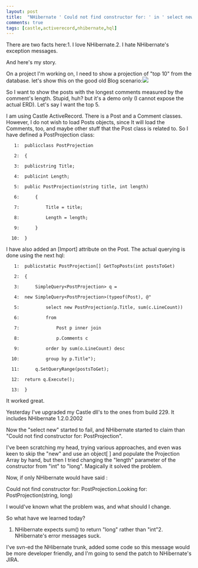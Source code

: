 ```yaml
---
layout: post
title:  "NHibernate ' Could not find constructor for: ' in ' select new ' projection query"
comments: true
tags: [castle,activerecord,nhibernate,hql]
---
```



There are two facts here:1. I love NHibernate.2. I hate NHibernate's exception messages.

And here's my story.

On a project I'm working on, I need to show a projection of "top 10" from the database. let's show this on the good old Blog scenario:![](http://kenegozi.com/blog/uploaded/windowslivewriter/nhibernatecouldnotfindconstructorforinse_a7e6/post-comment-stupid_erd_thumb%5b2%5d.gif)

So I want to show the posts with the longest comments measured by the comment's length. Stupid, huh? but it's a demo only (I cannot expose the actual ERD). Let's say I want the top 5.

I am using Castle ActiveRecord. There is a Post and a Comment classes. However, I do not wish to load Posts objects, since It will load the Comments, too, and maybe other stuff that the Post class is related to. So I have defined a PostProjection class: 

```
   1:  publicclass PostProjection
```

```
   2:  {
```

```
   3:  publicstring Title;
```

```
   4:  publicint Length;
```

```
   5:  public PostProjection(string title, int length)
```

```
   6:      {
```

```
   7:          Title = title;
```

```
   8:          Length = length;
```

```
   9:      }
```

```
  10:  }
```

I have also added an [Import] attribute on the Post. The actual querying is done using the next hql:

```
   1:  publicstatic PostProjection[] GetTopPosts(int postsToGet)
```

```
   2:  {
```

```
   3:      SimpleQuery<PostProjection> q =
```

```
   4:  new SimpleQuery<PostProjection>(typeof(Post), @"
```

```
   5:          select new PostProjection(p.Title, sum(c.LineCount)) 
```

```
   6:          from 
```

```
   7:              Post p inner join 
```

```
   8:              p.Comments c 
```

```
   9:          order by sum(o.LineCount) desc
```

```
  10:          group by p.Title");
```

```
  11:      q.SetQueryRange(postsToGet);
```

```
  12:  return q.Execute();
```

```
  13:  }
```

It worked great.

Yesterday I've upgraded my Castle dll's to the ones from build 229. It includes NHibernate 1.2.0.2002

Now the "select new" started to fail, and NHibernate started to claim than "Could not find constructor for: PostProjection".

I've been scratching my head, trying various approaches, and even was keen to skip the "new" and use an object[ ] and populate the Projection Array by hand, but then I tried changing the "length" parameter of the constructor from "int" to "long". Magically it solved the problem.

Now, if only NHibernate would have said :

Could not find constructor for: PostProjection.Looking for: PostProjection(string, long)

I would've known what the problem was, and what should I change.

So what have we learned today?

1. NHibernate expects sum() to return "long" rather than "int"2. NHibernate's error messages suck.

I've svn-ed the NHibernate trunk, added some code so this message would be more developer friendly, and I'm going to send the patch to NHibernate's JIRA.

